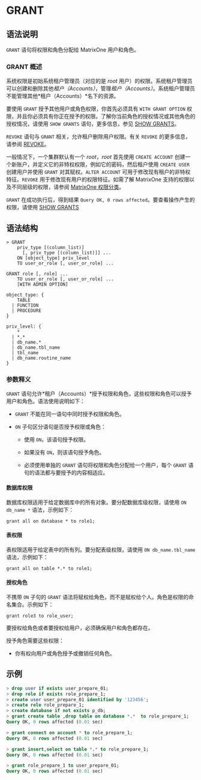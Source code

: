 # **GRANT**

## **语法说明**

`GRANT` 语句将权限和角色分配给 MatrixOne 用户和角色。

### GRANT 概述

系统权限是初始系统租户管理员（对应的是 *root* 用户）的权限。系统租户管理员可以创建和删除其他*租户（Accounts）*，管理*租户（Accounts）*。系统租户管理员不能管理其他*租户（Accounts）*名下的资源。

要使用 `GRANT` 授予其他用户或角色权限，你首先必须具有 `WITH GRANT OPTION` 权限，并且你必须具有你正在授予的权限。了解你当前角色的授权情况或其他角色的授权情况，请使用 `SHOW GRANTS` 语句，更多信息，参见 [SHOW GRANTS](../Other/SHOW-Statements/show-grants.md)。

`REVOKE` 语句与 `GRANT` 相关，允许租户删除用户权限。有关 `REVOKE` 的更多信息，请参阅 [REVOKE](revoke.md)。

一般情况下，一个集群默认有一个 *root*，*root* 首先使用 `CREATE ACCOUNT` 创建一个新账户，并定义它的非特权权限，例如它的密码，然后租户使用 `CREATE USER` 创建用户并使用 `GRANT` 对其赋权。`ALTER ACCOUNT` 可用于修改现有租户的非特权特征。`REVOKE` 用于修改现有用户的权限特征。如需了解 MatrixOne 支持的权限以及不同层级的权限，请参阅 [MatrixOne 权限分类](../../access-control-type.md)。

`GRANT` 在成功执行后，得到结果 `Query OK, 0 rows affected`。要查看操作产生的权限，请使用 [SHOW GRANTS](../Other/SHOW-Statements/show-grants.md)

## **语法结构**

```
> GRANT
    priv_type [(column_list)]
      [, priv_type [(column_list)]] ...
    ON [object_type] priv_level
    TO user_or_role [, user_or_role] ...

GRANT role [, role] ...
    TO user_or_role [, user_or_role] ...
    [WITH ADMIN OPTION]

object_type: {
    TABLE
  | FUNCTION
  | PROCEDURE
}

priv_level: {
    *
  | *.*
  | db_name.*
  | db_name.tbl_name
  | tbl_name
  | db_name.routine_name
}
```

### 参数释义

`GRANT` 语句允许*租户（Accounts）*授予权限和角色，这些权限和角色可以授予用户和角色。语法使用说明如下：

- `GRANT` 不能在同一语句中同时授予权限和角色。

- `ON` 子句区分语句是否授予权限或角色：

   + 使用 `ON`，该语句授予权限。

   + 如果没有 `ON`，则该语句授予角色。

   + 必须使用单独的 `GRANT` 语句将权限和角色分配给一个用户，每个 `GRANT` 语句的语法都与要授予的内容相适应。

#### 数据库权限

数据库权限适用于给定数据库中的所有对象。要分配数据库级权限，请使用 `ON db_name *` 语法，示例如下：

```
grant all on database * to role1;
```

#### 表权限

表权限适用于给定表中的所有列。要分配表级权限，请使用 `ON db_name.tbl_name` 语法，示例如下：

```
grant all on table *.* to role1;
```

#### 授权角色

不携带 `ON` 子句的 `GRANT` 语法将赋权给角色，而不是赋权给个人。角色是权限的命名集合。示例如下：

```
grant role3 to role_user;
```

要授权给角色或者要授权给用户，必须确保用户和角色都存在。

授予角色需要这些权限：

- 你有权向用户或角色授予或撤销任何角色。

## **示例**

```sql
> drop user if exists user_prepare_01;
> drop role if exists role_prepare_1;
> create user user_prepare_01 identified by '123456';
> create role role_prepare_1;
> create database if not exists p_db;
> grant create table ,drop table on database *.*  to role_prepare_1;
Query OK, 0 rows affected (0.01 sec)

> grant connect on account * to role_prepare_1;
Query OK, 0 rows affected (0.01 sec)

> grant insert,select on table *.* to role_prepare_1;
Query OK, 0 rows affected (0.01 sec)

> grant role_prepare_1 to user_prepare_01;
Query OK, 0 rows affected (0.01 sec)
```
